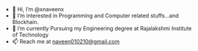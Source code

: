 - 👋 Hi, I’m @xnaveenx
- 👀 I’m interested in Programming and Computer related stuffs...and Blockhain.
- 🌱 I’m currently Pursuing my Engineering degree at Rajalakshmi Institute of Technology
- 📫 Reach me at naveen010210@gmail.com

<!---
xnaveenx/xnaveenx is a ✨ special ✨ repository because its `README.md` (this file) appears on your GitHub profile.
You can click the Preview link to take a look at your changes.
--->
